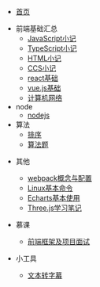 - [首页](/)

* 前端基础汇总
  * [JavaScript小记](zh-cn/前端基础汇总/JavaScript小记)
  * [TypeScript小记](zh-cn/前端基础汇总/TypeScript小记)
  * [HTML小记](zh-cn/前端基础汇总/HTML小记)
  * [CCS小记](zh-cn/前端基础汇总/CSS小记)
  * [react基础](zh-cn/前端基础汇总/react基础)
  * [vue.js基础](zh-cn/前端基础汇总/vue.js基础)
  * [计算机网络](zh-cn/前端基础汇总/计算机网络)
* node
  * [nodejs](zh-cn/node/nodejs)
* 算法
  - [排序](zh-cn/算法/排序)
  - [算法题](zh-cn/算法/算法题)

- 其他
  - [webpack概念与配置](zh-cn/其他/webpack概念与配置)
  - [Linux基本命令](zh-cn/其他/Linux基本命令)
  - [Echarts基本使用](zh-cn/其他/Echarts基本使用)
  - [Three.js学习笔记](zh-cn/其他/Three.js学习笔记)

- 慕课
  - [前端框架及项目面试](zh-cn/慕课/前端框架及项目面试)

- 小工具
  - <a href="zh-cn/小工具/文本转字幕.html">文本转字幕</a>